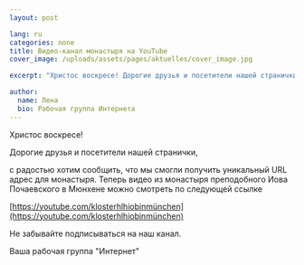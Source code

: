 ```yaml
---
layout: post

lang: ru
categories: none
title: Видео-канал монастыря на YouTube
cover_image: /uploads/assets/pages/aktuelles/cover_image.jpg

excerpt: "Христос воскресе! Дорогие друзья и посетители нашей странички, с радостью хотим сообщить, что мы смогли получить ..."

author:
  name: Лена
  bio: Рабочая группа Интернета
---
```

Христос воскресе!

Дорогие друзья и посетители нашей странички,

​с радостью хотим сообщить, что мы смогли получить уникальный URL адрес для монастыря. Теперь видео из монастыря преподобного Иова Почаевского в Мюнхене можно смотреть по следующей ссылке

​[https://youtube.com/klosterhlhiobinmünchen](https://youtube.com/klosterhlhiobinmünchen)

​Не забывайте подписываться на наш канал.

​Ваша рабочая группа "Интернет"
